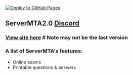 [![Deploy to GitHub Pages](https://github.com/Sharaf-Mansour/ServerMTA2.0/actions/workflows/main.yml/badge.svg?branch=master)](https://github.com/Sharaf-Mansour/ServerMTA2.0/actions/workflows/main.yml)
## ServerMTA2.0    [Discord](https://discord.gg/JrkEpxmAXs)
### [View site here](https://salmon-sky-0ccc40310.azurestaticapps.net/)  # Note may not be the last version

### A list of ServerMTA's features:
* Online exams
* Printable questions & answers

[comment]: <> (## Screenshots)
